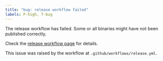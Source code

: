 ```yaml
---
title: "bug: release workflow failed"
labels: P-high, T-bug
---
```


The release workflow has failed. Some or all binaries might have not been published correctly.

Check the [release workflow page]({{env.WORKFLOW_URL}}) for details.

This issue was raised by the workflow at `.github/workflows/release.yml`.